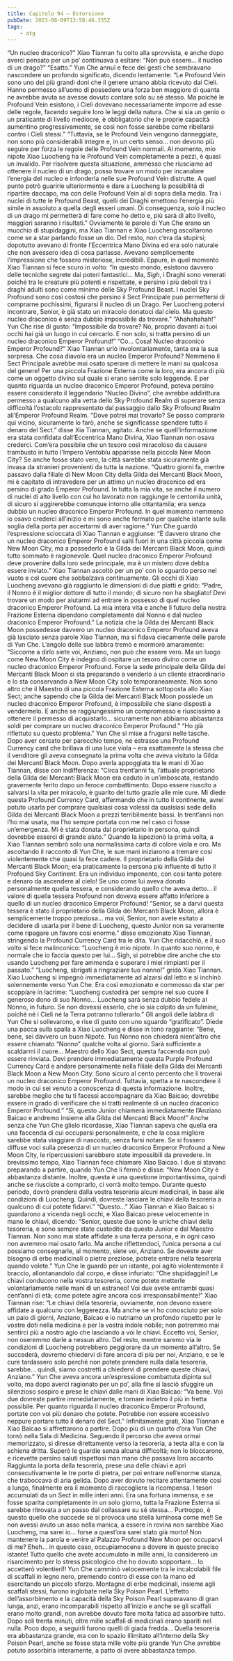```yaml
---
title: Capitolo 94 – Estorsione
pubDate: 2023-08-09T13:58:46.335Z
tags:
    - atg
---
```


“Un nucleo draconico?” Xiao Tiannan fu colto alla sprovvista, e anche dopo averci pensato per un po’ continuava a esitare: “Non può essere… il nucleo di un drago?”
“Esatto.” Yun Che annuì e fece dei gesti che sembravano nascondere un profondo significato, dicendo lentamente: “Le Profound Vein sono uno dei più grandi doni che il genere umano abbia ricevuto dai Cieli. Hanno permesso all’uomo di possedere una forza ben maggiore di quanta ne avrebbe avuta se avesse dovuto contare solo su sé stesso. Ma poiché le Profound Vein esistono, i Cieli dovevano necessariamente imporre ad esse delle regole, facendo seguire loro le leggi della natura. Che si sia un genio o un praticante di livello mediocre, è obbligatorio che le proprie capacità aumentino progressivamente, se così non fosse sarebbe come ribellarsi contro i Cieli stessi.”
“Tuttavia, se le Profound Vein vengono danneggiate, non sono più considerabili integre e, in un certo senso… non devono più seguire per forza le regole delle Profound Vein normali. Al momento, mio nipote Xiao Luocheng ha le Profound Vein completamente a pezzi, è quasi un invalido. Per risolvere questa situazione, ammesso che riusciamo ad ottenere il nucleo di un drago, posso trovare un modo per incanalare l’energia del nucleo e infonderla nelle sue Profound Vein distrutte. A quel punto potrò guarirle ulteriormente e dare a Luocheng la possibilità di ripartire daccapo, ma con delle Profound Vein al di sopra della media. Tra i nuclei di tutte le Profound Beast, quelli dei Draghi emettono l’energia più simile in assoluto a quella degli esseri umani. Di conseguenza, solo il nucleo di un drago mi permetterà di fare come ho detto e, più sarà di alto livello, maggiori saranno i risultati.”
Ovviamente le parole di Yun Che erano un mucchio di stupidaggini, ma Xiao Tiannan e Xiao Luocheng ascoltarono come se a star parlando fosse un dio. Del resto, non c’era da stupirsi; dopotutto avevano di fronte l’Eccentrica Mano Divina ed era solo naturale che non avessero idea di cosa parlasse. Avevano semplicemente l’impressione che fossero misteriose, incredibili. Eppure, in quel momento Xiao Tiannan si fece scuro in volto: “In questo mondo, esistono davvero delle tecniche segrete dai poteri fantastici… Ma, *Sigh*, i Draghi sono venerati poiché tra le creature più potenti e rispettate, e persino i più deboli tra i draghi adulti sono come minimo delle Sky Profound Beast. I nuclei Sky Profound sono così costosi che persino il Sect Principale può permettersi di comprarne pochissimi, figurarsi il nucleo di un Drago. Per Luocheng potervi incontrare, Senior, è già stato un miracolo donatoci dal cielo. Ma questo nucleo draconico è senza dubbio impossibile da trovare.”
“Ahahahahah!” Yun Che rise di gusto: “Impossibile da trovare? No, proprio davanti ai tuoi occhi hai già un luogo in cui cercarlo. E non solo, si tratta persino di un nucleo draconico Emperor Profound!”
“Co… Cosa! Nucleo draconico Emperor Profound?” Xiao Tiannan urlò involontariamente, tanta era la sua sorpresa. Che cosa diavolo era un nucleo Emperor Profound? Nemmeno il Sect Principale avrebbe mai osato sperare di mettere le mani su qualcosa del genere! Per una piccola Frazione Esterna come la loro, era ancora di più come un oggetto divino sul quale si erano sentite solo leggende. E per quanto riguarda un nucleo draconico Emperor Profound, poteva persino essere considerato il leggendario “Nucleo Divino”, che avrebbe addirittura permesso a qualcuno alla vetta dello Sky Profound Realm di superare senza difficoltà l’ostacolo rappresentato dal passaggio dallo Sky Profound Realm all’Emperor Profound Realm.
“Dove potrei mai trovarlo? Se posso comprarlo qui vicino, sicuramente lo farò, anche se significasse spendere tutto il denaro del Sect.” disse Xia Tiannan, agitato. Anche se quell’informazione era stata confidata dall’Eccentrica Mano Divina, Xiao Tiannan non osava crederci. Com’era possibile che un tesoro così miracoloso da causare trambusto in tutto l'Impero Ventoblu apparisse nella piccola New Moon City? Se anche fosse stato vero, la città sarebbe stata sicuramente già invasa da stranieri provenienti da tutta la nazione.
“Quattro giorni fa, mentre passavo dalla filiale di New Moon City della Gilda dei Mercanti Black Moon, mi è capitato di intravedere per un attimo un nucleo draconico ed era persino di grado Emperor Profound. In tutta la mia vita, se anche il numero di nuclei di alto livello con cui ho lavorato non raggiunge le centomila unità, di sicuro si aggirerebbe comunque intorno alle ottantamila; era senza dubbio un nucleo draconico Emperor Profound. In quel momento nemmeno io osavo crederci all’inizio e mi sono anche fermato per qualche istante sulla soglia della porta per accertarmi di aver ragione.” Yun Che guardò l’espressione scioccata di Xiao Tiannan e aggiunse: “È davvero strano che un nucleo draconico Emperor Profound salti fuori in una città piccola come New Moon City, ma a possederlo è la Gilda dei Mercanti Black Moon, quindi tutto sommato è ragionevole. Quel nucleo draconico Emperor Profound deve provenire dalla loro sede principale, ma è un mistero dove debba essere inviato.”
Xiao Tiannan ascoltò per un po’ con lo sguardo perso nel vuoto e col cuore che sobbalzava continuamente. Gli occhi di Xiao Luocheng avevano già raggiunto le dimensioni di due piatti e gridò: “Padre, il Nonno è il miglior dottore di tutto il mondo; di sicuro non ha sbagliato! Devi trovare un modo per aiutarmi ad entrare in possesso di quel nucleo draconico Emperor Profound. La mia intera vita e anche il futuro della nostra Frazione Esterna dipendono completamente dal Nonno e dal nucleo draconico Emperor Profound.”
La notizia che la Gilda dei Mercanti Black Moon possedesse davvero un nucleo draconico Emperor Profound aveva già lasciato senza parole Xiao Tiannan, ma si fidava ciecamente delle parole di Yun Che. L’angolo delle sue labbra tremò e mormorò amaramente: “Siccome a dirlo siete voi, Anziano, non può che essere vero. Ma un luogo come New Moon City è indegno di ospitare un tesoro divino come un nucleo draconico Emperor Profound. Forse la sede principale della Gilda dei Mercanti Black Moon si sta preparando a venderlo a un cliente straordinario e lo sta conservando a New Moon City solo temporaneamente. Non sono altro che il Maestro di una piccola Frazione Esterna sottoposta allo Xiao Sect; anche sapendo che la Gilda dei Mercanti Black Moon possiede un nucleo draconico Emperor Profound, è impossibile che siano disposti a vendermelo. E anche se raggiungessimo un compromesso e riuscissimo a ottenere il permesso di acquistarlo… sicuramente non abbiamo abbastanza soldi per comprare un nucleo draconico Emperor Profound.”
“Ho già riflettuto su questo problema.” Yun Che si mise a frugarsi nelle tasche. Dopo aver cercato per parecchio tempo, ne estrasse una Profound Currency card che brillava di una luce viola – era esattamente la stessa che il venditore gli aveva consegnato la prima volta che aveva visitato la Gilda dei Mercanti Black Moon. Dopo averla appoggiata tra le mani di Xiao Tiannan, disse con indifferenza: “Circa trent’anni fa, l’attuale proprietario della Gilda dei Mercanti Black Moon era caduto in un’imboscata, restando gravemente ferito dopo un feroce combattimento. Dopo essere riuscito a salvarsi la vita per miracolo, è guarito del tutto grazie alle mie cure. Mi diede questa Profound Currency Card, affermando che in tutto il continente, avrei potuto usarla per comprare qualsiasi cosa volessi da qualsiasi sede della Gilda dei Mercanti Black Moon a prezzi terribilmente bassi. In trent’anni non l’ho mai usata, ma l’ho sempre portata con me nel caso ci fosse un’emergenza. Mi è stata donata dal proprietario in persona, quindi dovrebbe esserci di grande aiuto.”
Quando la ispezionò la prima volta, a Xiao Tiannan sembrò solo una normalissima carta di colore viola e oro. Ma ascoltando il racconto di Yun Che, le sue mani iniziarono a tremare così violentemente che quasi la fece cadere. Il proprietario della Gilda dei Mercanti Black Moon; era praticamente la persona più influente di tutto il Profound Sky Continent. Era un individuo imponente, con così tanto potere e denaro da ascendere al cielo! Se uno come lui aveva donato personalmente quella tessera, e considerando quello che aveva detto… il valore di quella tessera Profound non doveva essere affatto inferiore a quello di un nucleo draconico Emperor Profound!
“Senior, se a darvi questa tessera è stato il proprietario della Gilda dei Mercanti Black Moon, allora è semplicemente troppo preziosa… ma voi, Senior, non avete esitato a decidere di usarla per il bene di Luocheng, questo Junior non sa veramente come ripagare un favore così enorme.” disse emozionato Xiao Tiannan, stringendo la Profound Currency Card tra le dita.
Yun Che ridacchiò, e il suo volto si fece malinconico: “Luocheng è mio nipote. In quanto suo nonno, è normale che io faccia questo per lui… Sigh, si potrebbe dire anche che sto usando Luocheng per fare ammenda e superare i miei rimpianti per il passato.”
“Luocheng, sbrigati a ringraziare tuo nonno!” gridò Xiao Tiannan.
Xiao Luocheng si impegnò immediatamente ad alzarsi dal letto e si inchinò solennemente verso Yun Che. Era così emozionato e commosso da star per scoppiare in lacrime: “Luocheng custodirà per sempre nel suo cuore il generoso dono di suo Nonno… Luocheng sarà senza dubbio fedele al Nonno, in futuro. Se non dovessi esserlo, che io sia colpito da un fulmine, poiché né i Cieli né la Terra potranno tollerarlo.”
Gli angoli delle labbra di Yun Che si sollevarono, e rise di gusto con uno sguardo “gratificato”. Diede una pacca sulla spalla a Xiao Luocheng e disse in tono raggiante: “Bene, bene, sei davvero un buon Nipote. Tuo Nonno non chiederà nient’altro che essere chiamato “Nonno” qualche volta al giorno. Sarà sufficiente a scaldarmi il cuore… Maestro dello Xiao Sect, questa faccenda non può essere rinviata. Devi prendere immediatamente questa Purple Profound Currency Card e andare personalmente nella filiale della Gilda dei Mercanti Black Moon a New Moon City. Sono sicuro al cento percento che lì troverai un nucleo draconico Emperor Profound. Tuttavia, spetta a te nascondere il modo in cui sei venuto a conoscenza di questa informazione. Inoltre, sarebbe meglio che tu ti facessi accompagnare da Xiao Baicao; dovrebbe essere in grado di verificare che si tratti realmente di un nucleo draconico Emperor Profound.”
“Sì, questo Junior chiamerà immediatamente l’Anziano Baicao e andremo insieme alla Gilda dei Mercanti Black Moon!”
Anche senza che Yun Che glielo ricordasse, Xiao Tiannan sapeva che quella era una faccenda di cui occuparsi personalmente, e che la cosa migliore sarebbe stata viaggiare di nascosto, senza farsi notare. Se si fossero diffuse voci sulla presenza di un nucleo draconico Emperor Profound a New Moon City, le ripercussioni sarebbero state impossibili da prevedere.
In brevissimo tempo, Xiao Tiannan fece chiamare Xiao Baicao. I due si stavano preparando a partire, quando Yun Che li fermò e disse: “New Moon City è abbastanza distante. Inoltre, questa è una questione importantissima, quindi anche se riusciste a comprarlo, ci vorrà molto tempo. Durante questo periodo, dovrò prendere dalla vostra tesoreria alcuni medicinali, in base alle condizioni di Luocheng. Quindi, dovreste lasciare le chiavi della tesoreria a qualcuno di cui potete fidarvi.”
“Questo…” Xiao Tiannan e Xiao Baicao si guardarono a vicenda negli occhi, e Xiao Baicao prese velocemente in mano le chiavi, dicendo: “Senior, queste due sono le uniche chiavi della tesoreria, e sono sempre state custodite da questo Junior e dal Maestro Tiannan. Non sono mai state affidate a una terza persona, e in ogni caso non avremmo mai osato farlo. Ma anche riflettendoci, l’unica persona a cui possiamo consegnarle, al momento, siete voi, Anziano. Se doveste aver bisogno di erbe medicinali o pietre preziose, potrete entrare nella tesoreria quando volete.”
Yun Che le guardò per un istante, poi agitò violentemente il braccio, allontanandolo dal corpo, e disse infuriato: “Che stupidaggini! Le chiavi conducono nella vostra tesoreria, come potete metterle volontariamente nelle mani di un estraneo! Voi due avete entrambi quasi cent’anni di età; come potete agire ancora così irresponsabilmente!”
Xiao Tiannan rise: “Le chiavi della tesoreria, ovviamente, non devono essere affidate a qualcuno con leggerezza. Ma anche se vi ho conosciuto per solo un paio di giorni, Anziano, Baicao e io nutriamo un profondo rispetto per le vostre doti nella medicina e per la vostra indole nobile; non potremmo mai sentirci più a nostro agio che lasciando a voi le chiavi. Eccetto voi, Senior, non oseremmo darle a nessun altro. Del resto, mentre saremo via le condizioni di Luocheng potrebbero peggiorare da un momento all’altro. Se succederà, dovremo chiedervi di fare ancora di più per noi, Anziano, e se le cure tardassero solo perché non potete prendere nulla dalla tesoreria, sarebbe… quindi, siamo costretti a chiedervi di prendere queste chiavi, Anziano.”
Yun Che aveva ancora un’espressione combattuta dipinta sul volto, ma dopo averci ragionato per un po’, alla fine si lasciò sfuggire un silenzioso sospiro e prese le chiavi dalle mani di Xiao Baicao: “Va bene. Voi due dovreste partire immediatamente, e tornare indietro il più in fretta possibile. Per quanto riguarda il nucleo draconico Emperor Profound, portate con voi più denaro che potete. Potrebbe non essere eccessivo neppure portare tutto il denaro del Sect.”
Infinitamente grati, Xiao Tiannan e Xiao Baicao si affrettarono a partire. Dopo più di un quarto d’ora Yun Che tornò nella Sala di Medicina. Seguendo il percorso che aveva ormai memorizzato, si diresse direttamente verso la tesoreria, a testa alta e con la schiena dritta.
Superò le guardie senza alcuna difficoltà; non lo bloccarono, e ricevette persino saluti rispettosi man mano che passava loro accanto. Raggiunta la porta della tesoreria, prese una delle chiavi e aprì consecutivamente le tre porte di pietra, per poi entrare nell’enorme stanza, che traboccava di aria gelida.
Dopo aver dovuto recitare attentamente così a lungo, finalmente era il momento di raccogliere la ricompensa.
I tesori accumulati da un Sect in mille interi anni. Era una fortuna immensa, e se fosse sparita completamente in un solo giorno, tutta la Frazione Esterna si sarebbe ritrovata a un passo dal collassare su sé stessa…
Purtroppo, è questo quello che succede se si provoca una stella luminosa come me!!
Se non avessi avuto un asso nella manica, a essere in rovina non sarebbe Xiao Luocheng, ma sarei io… forse a quest’ora sarei stato già morto!
Non mantenere la parola e venire al Palazzo Profound New Moon per occuparvi di me? Eheh… in questo caso, occupiamocene a dovere in questo preciso istante! Tutto quello che avete accumulato in mille anni, lo considererò un risarcimento per lo stress psicologico che ho dovuto sopportare… lo accetterò volentieri!!
Yun Che camminò velocemente tra le incalcolabili file di scaffali in legno nero, premendo contro di esse con la mano ed esercitando un piccolo sforzo. Montagne di erbe medicinali, insieme agli scaffali stessi, furono inglobate nella Sky Poison Pearl. L’effetto dell’assorbimento e la capacità della Sky Poison Pearl superavano di gran lunga, anzi, erano incomparabili rispetto all’inizio e anche se gli scaffali erano molto grandi, non avrebbe dovuto fare molta fatica ad assorbire tutto. Dopo soli trenta minuti, oltre mille scaffali di medicinali erano spariti nel nulla. Poco dopo, a seguirli furono quelli di giada fredda…
Quella tesoreria era abbastanza grande, ma con lo spazio illimitato all’interno della Sky Poison Pearl, anche se fosse stata mille volte più grande Yun Che avrebbe potuto assorbirla interamente, a patto di avere abbastanza tempo.


